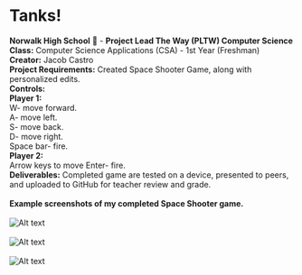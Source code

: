 # Tanks!
<b>Norwalk High School</b> :school: - <b>Project Lead The Way (PLTW) Computer Science</b><br>
<b>Class:</b> Computer Science Applications (CSA) - 1st Year (Freshman)<br>
<b>Creator:</b> Jacob Castro <br>
<b>Project Requirements:</b> Created Space Shooter Game, along with personalized edits.<br>
<b>Controls:</b><br>
<b>Player 1:</b><br>
W- move forward.<br>
A- move left.<br>
S- move back.<br>
D- move right.<br>
Space bar- fire.<br>
<b>Player 2:</b><br>
Arrow keys to move
Enter- fire.<br>
<b>Deliverables:</b> Completed game are tested on a device, presented to peers, and uploaded to GitHub for teacher review and grade.   
<br>
<b>Example screenshots of my completed Space Shooter game.</b><br><br>
![Alt text](https://github.com/jay-cas/tanks/blob/master/Screenshots_Tanks/screenshot.png "English Unfilled Version")
<br><br>
![Alt text](https://github.com/jay-cas/tanks/blob/master/Screenshots_Tanks/screenshot2.png "English Unfilled Version")
<br><br>
![Alt text](https://github.com/jay-cas/tanks/blob/master/Screenshots_Tanks/screenshot3.jpg "English Unfilled Version")
<br><br>
